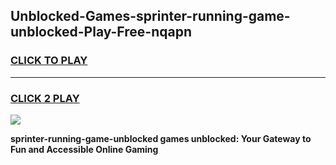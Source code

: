 
## Unblocked-Games-sprinter-running-game-unblocked-Play-Free-nqapn
<h3>
<a href="https://premium76.site?title=sprinter-running-game-unblocked&ref=24M">CLICK TO PLAY</a></h3>
<hr>

<h3>
<a href="https://premium76.site?title=sprinter-running-game-unblocked&ref=24M">CLICK 2 PLAY</a>
  
</h3>

<a href="https://premium76.site?title=sprinter-running-game-unblocked&ref=24M"><img src="https://clearcache.store/games.png"></a>


**sprinter-running-game-unblocked games unblocked: Your Gateway to Fun and Accessible Online Gaming**

